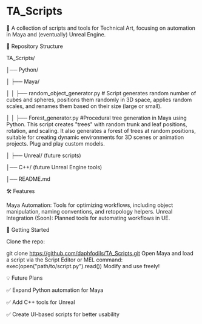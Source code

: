 # TA_Scripts
🚀 A collection of scripts and tools for Technical Art, focusing on automation in Maya and (eventually) Unreal Engine.

📂 Repository Structure

TA_Scripts/

│── Python/

│   ├── Maya/

│   │   ├── random_object_generator.py  # Script generates random number of cubes and spheres, positions them randomly in 3D space, applies random scales, and renames them based on their size (large or small).

│   │   ├── Forest_generator.py #Procedural tree generation in Maya using Python. This script creates "trees" with random trunk and leaf positions, rotation, and scaling. It also generates a forest of trees at random positions,                       suitable for creating dynamic environments for 3D scenes or animation projects. Plug and play custom models.

│   ├── Unreal/  (future scripts)

│── C++/ (future Unreal Engine tools)

│── README.md  

🛠 Features

Maya Automation: Tools for optimizing workflows, including object manipulation, naming conventions, and retopology helpers.
Unreal Integration (Soon): Planned tools for automating workflows in UE.

📌 Getting Started

Clone the repo:

git clone https://github.com/daphfodils/TA_Scripts.git
Open Maya and load a script via the Script Editor or MEL command:
exec(open("path/to/script.py").read())
Modify and use freely!

💡 Future Plans

✅ Expand Python automation for Maya

✅ Add C++ tools for Unreal

✅ Create UI-based scripts for better usability


